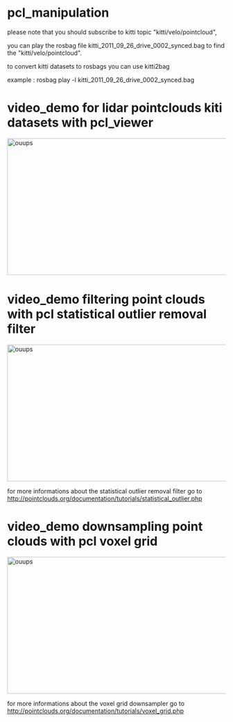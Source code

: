 # pcl_manipulation

please note that you should subscribe to kitti topic "kitti/velo/pointcloud",

you can play the rosbag file kitti_2011_09_26_drive_0002_synced.bag to find the "kitti/velo/pointcloud".

to convert kitti datasets to rosbags you can use kitti2bag

example : rosbag play -l kitti_2011_09_26_drive_0002_synced.bag

# video_demo for lidar pointclouds kiti datasets with pcl_viewer
<a href="http://www.youtube.com/watch?feature=player_embedded&v=yy47cvPw2dA
" target="_blank"><img src="http://img.youtube.com/vi/yy47cvPw2dA/0.jpg" 
alt="ouups" width="560" height="315" border="0" /></a>


# video_demo filtering point clouds with pcl statistical outlier removal filter
<a href="http://www.youtube.com/watch?feature=player_embedded&v=ydVffVWW5-w
" target="_blank"><img src="http://img.youtube.com/vi/ydVffVWW5-w/0.jpg" 
alt="ouups" width="560" height="315" border="0" /></a>

for more informations about the statistical outlier removal filter go to
http://pointclouds.org/documentation/tutorials/statistical_outlier.php

# video_demo downsampling point clouds with pcl voxel grid
<a href="http://www.youtube.com/watch?feature=player_embedded&v=IKkztrLwRco
" target="_blank"><img src="http://img.youtube.com/vi/IKkztrLwRco/0.jpg" 
alt="ouups" width="560" height="315" border="0" /></a>

for more informations about the voxel grid downsampler go to
http://pointclouds.org/documentation/tutorials/voxel_grid.php
